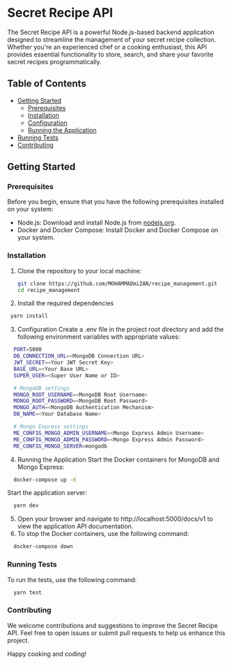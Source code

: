 # Secret Recipe API

The Secret Recipe API is a powerful Node.js-based backend application designed to streamline the management of your secret recipe collection. Whether you're an experienced chef or a cooking enthusiast, this API provides essential functionality to store, search, and share your favorite secret recipes programmatically.

## Table of Contents

- [Getting Started](#getting-started)
  - [Prerequisites](#prerequisites)
  - [Installation](#installation)
  - [Configuration](#configuration)
  - [Running the Application](#running-the-application)
- [Running Tests](#running-tests)
- [Contributing](#contributing)

## Getting Started

### Prerequisites

Before you begin, ensure that you have the following prerequisites installed on your system:

- Node.js: Download and install Node.js from [nodejs.org](https://nodejs.org/).
- Docker and Docker Compose: Install Docker and Docker Compose on your system.

### Installation

1. Clone the repository to your local machine:

   ```bash
   git clone https://github.com/MOHAMMADmiZAN/recipe_management.git
   cd recipe_management
   ```

2. Install the required dependencies

```bash
 yarn install
```

3. Configuration
   Create a .env file in the project root directory and add the following environment variables with appropriate values:

```bash
  PORT=5000
  DB_CONNECTION_URL=<MongoDB Connection URL>
  JWT_SECRET=<Your JWT Secret Key>
  BASE_URL=<Your Base URL>
  SUPER_USER=<Super User Name or ID>

  # MongoDB settings
  MONGO_ROOT_USERNAME=<MongoDB Root Username>
  MONGO_ROOT_PASSWORD=<MongoDB Root Password>
  MONGO_AUTH=<MongoDB Authentication Mechanism>
  DB_NAME=<Your Database Name>

  # Mongo Express settings
  ME_CONFIG_MONGO_ADMIN_USERNAME=<Mongo Express Admin Username>
  ME_CONFIG_MONGO_ADMIN_PASSWORD=<Mongo Express Admin Password>
  ME_CONFIG_MONGO_SERVER=mongodb
```

4. Running the Application
   Start the Docker containers for MongoDB and Mongo Express:

```bash
  docker-compose up -d
```

Start the application server:

```bash
  yarn dev
```

5. Open your browser and navigate to http://localhost:5000/docs/v1 to view the application API documentation.
6. To stop the Docker containers, use the following command:

```bash
  docker-compose down
```

### Running Tests

To run the tests, use the following command:

```bash
  yarn test
```

### Contributing

We welcome contributions and suggestions to improve the Secret Recipe API. Feel free to open issues or submit pull requests to help us enhance this project.

Happy cooking and coding!
